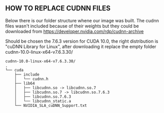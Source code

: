 
## HOW TO REPLACE CUDNN FILES

Below there is our folder structure whene our image was built.
The cudnn files wasn't included because of their weights but they could be downloaded
from https://developer.nvidia.com/rdp/cudnn-archive

Should be chosen the 7.6.3 version for CUDA 10.0, the right distribution is "cuDNN Library for Linux", after downloading it replace the empty folder cudnn-10.0-linux-x64-v7.6.3.30/

```
cudnn-10.0-linux-x64-v7.6.3.30/
.
└── cuda
    ├── include
    │   └── cudnn.h
    ├── lib64
    │   ├── libcudnn.so -> libcudnn.so.7
    │   ├── libcudnn.so.7 -> libcudnn.so.7.6.3
    │   ├── libcudnn.so.7.6.3
    │   └── libcudnn_static.a
    └── NVIDIA_SLA_cuDNN_Support.txt 
```